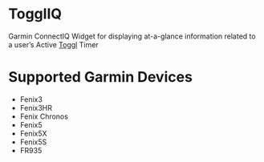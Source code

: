 # TogglIQ
Garmin ConnectIQ Widget for displaying at-a-glance information related to a user’s Active [Toggl](https://toggl.com/) Timer

# Supported Garmin Devices
- Fenix3
- Fenix3HR
- Fenix Chronos
- Fenix5
- Fenix5X
- Fenix5S
- FR935
